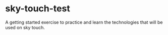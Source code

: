 # sky-touch-test
A getting started exercise to practice and learn the technologies that will be used on sky touch.
